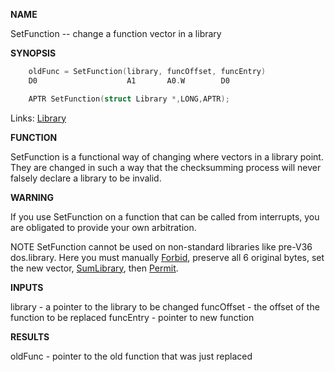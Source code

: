 
**NAME**

SetFunction -- change a function vector in a library

**SYNOPSIS**

```c
    oldFunc = SetFunction(library, funcOffset, funcEntry)
    D0                    A1       A0.W        D0

    APTR SetFunction(struct Library *,LONG,APTR);

```
Links: [Library](_009C) 

**FUNCTION**

SetFunction is a functional way of changing where vectors in a
library point.  They are changed in such a way that the
checksumming process will never falsely declare a library to be
invalid.

**WARNING**

If you use SetFunction on a function that can be called from
interrupts, you are obligated to provide your own arbitration.

NOTE
SetFunction cannot be used on non-standard libraries like pre-V36
dos.library.  Here you must manually [Forbid](Forbid), preserve all 6
original bytes, set the new vector, [SumLibrary](SumLibrary), then [Permit](Permit).

**INPUTS**

library    - a pointer to the library to be changed
funcOffset - the offset of the function to be replaced
funcEntry  - pointer to new function

**RESULTS**

oldFunc    - pointer to the old function that was just replaced
